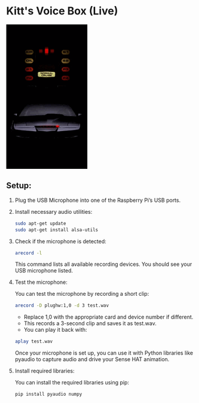 # Kitt's Voice Box (Live)

![KITT](./images/kitt.gif)

## Setup:

1. Plug the USB Microphone into one of the Raspberry Pi’s USB ports.

2. Install necessary audio utilities:

    ```sh
    sudo apt-get update
    sudo apt-get install alsa-utils
    ```

3. Check if the microphone is detected:

    ```sh
    arecord -l
    ```

    This command lists all available recording devices. You should see your USB microphone listed.

4. Test the microphone:

    You can test the microphone by recording a short clip:

    ```sh
    arecord -D plughw:1,0 -d 3 test.wav
    ```

    - Replace 1,0 with the appropriate card and device number if different.
    - This records a 3-second clip and saves it as test.wav.
    - You can play it back with:

    ```sh
    aplay test.wav
    ```

    Once your microphone is set up, you can use it with Python libraries like pyaudio to capture audio and drive your Sense HAT animation.

5. Install required libraries:

    You can install the required libraries using pip:

    ```sh
    pip install pyaudio numpy
    ```
